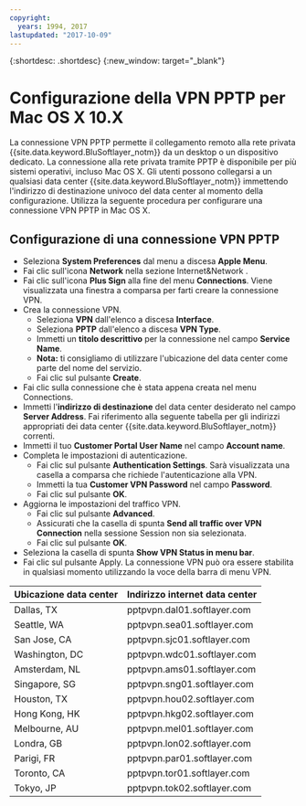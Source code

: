 ```yaml
---
copyright:
  years: 1994, 2017
lastupdated: "2017-10-09"
---
```


{:shortdesc: .shortdesc}
{:new_window: target="_blank"}

# Configurazione della VPN PPTP per Mac OS X 10.X

La connessione VPN PPTP permette il collegamento remoto alla rete privata {{site.data.keyword.BluSoftlayer_notm}} da un desktop o un dispositivo dedicato. La connessione alla rete privata tramite PPTP è disponibile per più sistemi operativi, incluso Mac OS X. Gli utenti possono collegarsi a un qualsiasi data center {{site.data.keyword.BluSoftlayer_notm}} immettendo l'indirizzo di destinazione univoco del data center al momento della configurazione.  Utilizza la seguente procedura per configurare una connessione VPN PPTP in Mac OS X.

## Configurazione di una connessione VPN PPTP

* Seleziona **System Preferences** dal menu a discesa **Apple Menu**.
* Fai clic sull'icona **Network** nella sezione Internet&Network . 
* Fai clic sull'icona **Plus Sign** alla fine del menu **Connections**.  Viene visualizzata una finestra a comparsa per farti creare la connessione VPN.
* Crea la connessione VPN.
  * Seleziona **VPN** dall'elenco a discesa **Interface**.
  * Seleziona **PPTP** dall'elenco a discesa **VPN Type**.
  * Immetti un **titolo descrittivo** per la connessione nel campo **Service Name**.
  * **Nota:** ti consigliamo di utilizzare l'ubicazione del data center come parte del nome del servizio.
  * Fai clic sul pulsante **Create**.
* Fai clic sulla connessione che è stata appena creata nel menu Connections.
* Immetti l'**indirizzo di destinazione** del data center desiderato nel campo **Server Address**.  Fai riferimento alla seguente tabella per gli indirizzi appropriati dei data center {{site.data.keyword.BluSoftlayer_notm}} correnti.
* Immetti il tuo **Customer Portal User Name** nel campo **Account name**.
* Completa le impostazioni di autenticazione.
  * Fai clic sul pulsante **Authentication Settings**.  Sarà visualizzata una casella a comparsa che richiede l'autenticazione alla VPN.
  * Immetti la tua **Customer VPN Password** nel campo **Password**.
  * Fai clic sul pulsante **OK**.
* Aggiorna le impostazioni del traffico VPN.
  * Fai clic sul pulsante **Advanced**.
  * Assicurati che la casella di spunta **Send all traffic over VPN Connection** nella sessione Session non sia selezionata.
  * Fai clic sul pulsante **OK**.
* Seleziona la casella di spunta **Show VPN Status in menu bar**.
* Fai clic sul pulsante Apply.  La connessione VPN può ora essere stabilita in qualsiasi momento utilizzando la voce della barra di menu VPN.

|Ubicazione data center|Indirizzo internet data center|
|---|---|
|Dallas, TX|pptpvpn.dal01.softlayer.com|
|Seattle, WA|pptpvpn.sea01.softlayer.com|
|San Jose, CA|pptpvpn.sjc01.softlayer.com|
|Washington, DC|pptpvpn.wdc01.softlayer.com|
|Amsterdam, NL|pptpvpn.ams01.softlayer.com|
|Singapore, SG|pptpvpn.sng01.softlayer.com|
|Houston, TX|pptpvpn.hou02.softlayer.com|
|Hong Kong, HK|pptpvpn.hkg02.softlayer.com|
|Melbourne, AU|pptpvpn.mel01.softlayer.com|
|Londra, GB|pptpvpn.lon02.softlayer.com|
|Parigi, FR|pptpvpn.par01.softlayer.com|
|Toronto, CA|pptpvpn.tor01.softlayer.com|
|Tokyo, JP|pptpvpn.tok02.softlayer.com|
